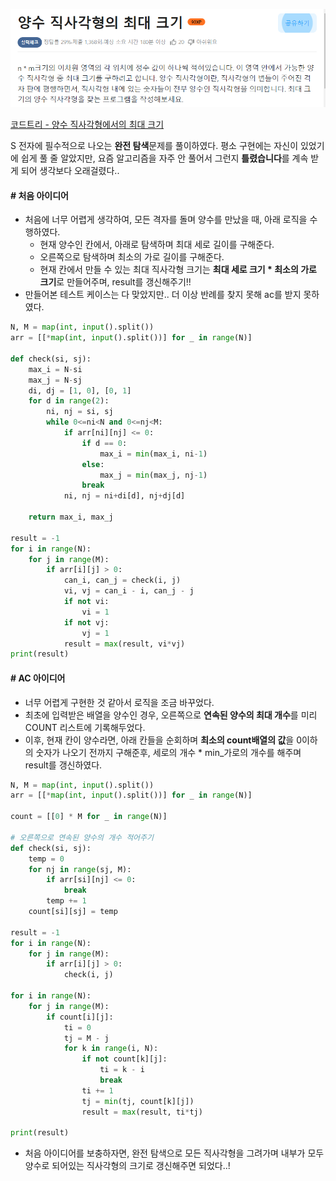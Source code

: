 
![](assets/Pasted%20image%2020230927014848.png)

[코드트리 - 양수 직사각형에서의 최대 크기](https://www.codetree.ai/cote/13/problems/max-area-of-positive-rectangle?&utm_source=clipboard&utm_medium=text)

S 전자에 필수적으로 나오는 **완전 탐색**문제를 풀이하였다.
평소 구현에는 자신이 있었기에 쉽게 풀 줄 알았지만, 요즘 알고리즘을 자주 안 풀어서 그런지 **틀렸습니다**를 계속 받게 되어 생각보다 오래걸렸다..


#### **# 처음 아이디어**
- 처음에 너무 어렵게 생각하여, 모든 격자를 돌며 양수를 만났을 때, 아래 로직을 수행하였다.
	- 현재 양수인 칸에서, 아래로 탐색하며 최대 세로 길이를 구해준다.
	- 오른쪽으로 탐색하며 최소의 가로 길이를 구해준다.
	- 현재 칸에서 만들 수 있는 최대 직사각형 크기는 **최대 세로 크기 * 최소의 가로 크기**로 만들어주며, result를 갱신해주기!!
- 만들어본 테스트 케이스는 다 맞았지만.. 더 이상 반례를 찾지 못해 ac를 받지 못하였다.

```python
N, M = map(int, input().split())  
arr = [[*map(int, input().split())] for _ in range(N)]  
  
def check(si, sj):  
    max_i = N-si  
    max_j = N-sj  
    di, dj = [1, 0], [0, 1]  
    for d in range(2):  
        ni, nj = si, sj  
        while 0<=ni<N and 0<=nj<M:  
            if arr[ni][nj] <= 0:  
                if d == 0:  
                    max_i = min(max_i, ni-1)  
                else:  
                    max_j = min(max_j, nj-1)  
                break  
            ni, nj = ni+di[d], nj+dj[d]  
  
    return max_i, max_j  
  
result = -1  
for i in range(N):  
    for j in range(M):  
        if arr[i][j] > 0:  
            can_i, can_j = check(i, j)  
            vi, vj = can_i - i, can_j - j  
            if not vi:  
                vi = 1  
            if not vj:  
                vj = 1  
            result = max(result, vi*vj)  
print(result)
```

#### **# AC 아이디어**
- 너무 어렵게 구현한 것 같아서 로직을 조금 바꾸었다.
- 최초에 입력받은 배열을 양수인 경우, 오른쪽으로 **연속된 양수의 최대 개수**를 미리 COUNT 리스트에 기록해두었다.
- 이후, 현재 칸이 양수라면, 아래 칸들을 순회하며 **최소의 count배열의 값**을 0이하의 숫자가 나오기 전까지 구해준후, 세로의 개수 * min_가로의 개수를 해주며 result를 갱신하였다.

```python 
N, M = map(int, input().split())  
arr = [[*map(int, input().split())] for _ in range(N)]  
  
count = [[0] * M for _ in range(N)]  
  
# 오른쪽으로 연속된 양수의 개수 적어주기  
def check(si, sj):  
    temp = 0  
    for nj in range(sj, M):  
        if arr[si][nj] <= 0:  
            break  
        temp += 1  
    count[si][sj] = temp  
  
result = -1  
for i in range(N):  
    for j in range(M):  
        if arr[i][j] > 0:  
            check(i, j)  
  
for i in range(N):  
    for j in range(M):  
        if count[i][j]:  
            ti = 0  
            tj = M - j  
            for k in range(i, N):  
                if not count[k][j]:  
                    ti = k - i  
                    break  
                ti += 1  
                tj = min(tj, count[k][j])  
                result = max(result, ti*tj)  
  
print(result)
```

- 처음 아이디어를 보충하자면, 완전 탐색으로 모든 직사각형을 그려가며 내부가 모두 양수로 되어있는 직사각형의 크기로 갱신해주면 되었다..!